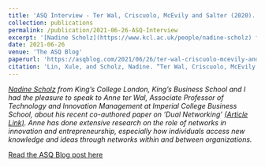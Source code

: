 ```yaml
---
title: 'ASQ Interview - Ter Wal, Criscuolo, McEvily and Salter (2020). Dual Networking: How Collaborators Network in Their Quest for Innovation'
collection: publications
permalink: /publication/2021-06-26-ASQ-Interview
excerpt: '[Nadine Scholz](https://www.kcl.ac.uk/people/nadine-scholz) from King’s College London, King’s Business School and I interviewed Anne ter Wal, Associate Professor of Technology and Innovation Management at Imperial College Business School, about his recent co-authored paper on "Dual Networking".'
date: 2021-06-26
venue: 'The ASQ Blog'
paperurl: 'https://asqblog.com/2021/06/26/ter-wal-criscuolo-mcevily-and-salter-2020-dual-networking-how-collaborators-network-in-their-quest-for-innovation/'
citation: 'Lin, Xule, and Scholz, Nadine. “Ter Wal, Criscuolo, McEvily and Salter (2020). Dual Networking: How Collaborators Network in Their Quest for Innovation.” <i>The ASQ Blog</i>, June 26, 2021.'
---
```


_[Nadine Scholz](https://www.kcl.ac.uk/people/nadine-scholz) from King’s College London, King’s Business School and I had the pleasure to speak to Anne ter Wal, Associate Professor of Technology and Innovation Management at Imperial College Business School, about his recent co-authored paper on ‘Dual Networking’ [(Article Link)](https://doi.org/10.1177/0001839219893691). Anne has done extensive research on the role of networks in innovation and entrepreneurship, especially how individuals access new knowledge and ideas through networks within and between organizations._

[Read the ASQ Blog post here](https://asqblog.com/2021/06/26/ter-wal-criscuolo-mcevily-and-salter-2020-dual-networking-how-collaborators-network-in-their-quest-for-innovation/)

